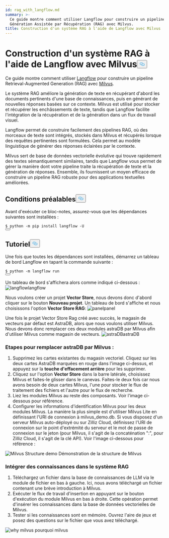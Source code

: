 ```yaml
---
id: rag_with_langflow.md
summary: >-
  Ce guide montre comment utiliser Langflow pour construire un pipeline de
  Génération Assistée par Récupération (RAG) avec Milvus.
title: Construction d'un système RAG à l'aide de Langflow avec Milvus
---
```

<h1 id="Building-a-RAG-System-Using-Langflow-with-Milvus" class="common-anchor-header">Construction d'un système RAG à l'aide de Langflow avec Milvus<button data-href="#Building-a-RAG-System-Using-Langflow-with-Milvus" class="anchor-icon" translate="no">
      <svg translate="no"
        aria-hidden="true"
        focusable="false"
        height="20"
        version="1.1"
        viewBox="0 0 16 16"
        width="16"
      >
        <path
          fill="#0092E4"
          fill-rule="evenodd"
          d="M4 9h1v1H4c-1.5 0-3-1.69-3-3.5S2.55 3 4 3h4c1.45 0 3 1.69 3 3.5 0 1.41-.91 2.72-2 3.25V8.59c.58-.45 1-1.27 1-2.09C10 5.22 8.98 4 8 4H4c-.98 0-2 1.22-2 2.5S3 9 4 9zm9-3h-1v1h1c1 0 2 1.22 2 2.5S13.98 12 13 12H9c-.98 0-2-1.22-2-2.5 0-.83.42-1.64 1-2.09V6.25c-1.09.53-2 1.84-2 3.25C6 11.31 7.55 13 9 13h4c1.45 0 3-1.69 3-3.5S14.5 6 13 6z"
        ></path>
      </svg>
    </button></h1><p>Ce guide montre comment utiliser <a href="https://www.langflow.org/">Langflow</a> pour construire un pipeline Retrieval-Augmented Generation (RAG) avec <a href="https://milvus.io/">Milvus</a>.</p>
<p>Le système RAG améliore la génération de texte en récupérant d'abord les documents pertinents d'une base de connaissances, puis en générant de nouvelles réponses basées sur ce contexte. Milvus est utilisé pour stocker et récupérer les enchâssements de texte, tandis que Langflow facilite l'intégration de la récupération et de la génération dans un flux de travail visuel.</p>
<p>Langflow permet de construire facilement des pipelines RAG, où des morceaux de texte sont intégrés, stockés dans Milvus et récupérés lorsque des requêtes pertinentes sont formulées. Cela permet au modèle linguistique de générer des réponses éclairées par le contexte.</p>
<p>Milvus sert de base de données vectorielle évolutive qui trouve rapidement des textes sémantiquement similaires, tandis que Langflow vous permet de gérer la manière dont votre pipeline traite la récupération de texte et la génération de réponses. Ensemble, ils fournissent un moyen efficace de construire un pipeline RAG robuste pour des applications textuelles améliorées.</p>
<h2 id="Prerequisites" class="common-anchor-header">Conditions préalables<button data-href="#Prerequisites" class="anchor-icon" translate="no">
      <svg translate="no"
        aria-hidden="true"
        focusable="false"
        height="20"
        version="1.1"
        viewBox="0 0 16 16"
        width="16"
      >
        <path
          fill="#0092E4"
          fill-rule="evenodd"
          d="M4 9h1v1H4c-1.5 0-3-1.69-3-3.5S2.55 3 4 3h4c1.45 0 3 1.69 3 3.5 0 1.41-.91 2.72-2 3.25V8.59c.58-.45 1-1.27 1-2.09C10 5.22 8.98 4 8 4H4c-.98 0-2 1.22-2 2.5S3 9 4 9zm9-3h-1v1h1c1 0 2 1.22 2 2.5S13.98 12 13 12H9c-.98 0-2-1.22-2-2.5 0-.83.42-1.64 1-2.09V6.25c-1.09.53-2 1.84-2 3.25C6 11.31 7.55 13 9 13h4c1.45 0 3-1.69 3-3.5S14.5 6 13 6z"
        ></path>
      </svg>
    </button></h2><p>Avant d'exécuter ce bloc-notes, assurez-vous que les dépendances suivantes sont installées :</p>
<pre><code translate="no" class="language-shell">$ python -m pip install langflow -U
<button class="copy-code-btn"></button></code></pre>
<h2 id="Tutorial" class="common-anchor-header">Tutoriel<button data-href="#Tutorial" class="anchor-icon" translate="no">
      <svg translate="no"
        aria-hidden="true"
        focusable="false"
        height="20"
        version="1.1"
        viewBox="0 0 16 16"
        width="16"
      >
        <path
          fill="#0092E4"
          fill-rule="evenodd"
          d="M4 9h1v1H4c-1.5 0-3-1.69-3-3.5S2.55 3 4 3h4c1.45 0 3 1.69 3 3.5 0 1.41-.91 2.72-2 3.25V8.59c.58-.45 1-1.27 1-2.09C10 5.22 8.98 4 8 4H4c-.98 0-2 1.22-2 2.5S3 9 4 9zm9-3h-1v1h1c1 0 2 1.22 2 2.5S13.98 12 13 12H9c-.98 0-2-1.22-2-2.5 0-.83.42-1.64 1-2.09V6.25c-1.09.53-2 1.84-2 3.25C6 11.31 7.55 13 9 13h4c1.45 0 3-1.69 3-3.5S14.5 6 13 6z"
        ></path>
      </svg>
    </button></h2><p>Une fois que toutes les dépendances sont installées, démarrez un tableau de bord Langflow en tapant la commande suivante :</p>
<pre><code translate="no" class="language-shell">$ python -m langflow run
<button class="copy-code-btn"></button></code></pre>
<p>Un tableau de bord s'affichera alors comme indiqué ci-dessous : <span class="img-wrapper"> <img translate="no" src="/docs/v2.5.x/assets/langflow_dashboard_start.png" alt="langflow" class="doc-image" id="langflow" /><span>langflow</span> </span></p>
<p>Nous voulons créer un projet <strong>Vector Store</strong>, nous devons donc d'abord cliquer sur le bouton <strong>Nouveau projet</strong>. Un tableau de bord s'affiche et nous choisissons l'option <strong>Vector Store RAG</strong>: <span class="img-wrapper"> <img translate="no" src="/docs/v2.5.x/assets/langflow_dashboard_new_project.png" alt="panel" class="doc-image" id="panel" /><span>panel</span> </span></p>
<p>Une fois le projet Vector Store Rag créé avec succès, le magasin de vecteurs par défaut est AstraDB, alors que nous voulons utiliser Milvus. Nous devons donc remplacer ces deux modules astraDB par Milvus afin d'utiliser Milvus comme magasin de vecteurs. <span class="img-wrapper"> <img translate="no" src="/docs/v2.5.x/assets/langflow_default_structure.png" alt="astraDB" class="doc-image" id="astradb" /><span>astraDB</span> </span></p>
<h3 id="Steps-to-replace-astraDB-with-Milvus" class="common-anchor-header">Etapes pour remplacer astraDB par Milvus :</h3><ol>
<li>Supprimez les cartes existantes du magasin vectoriel. Cliquez sur les deux cartes AstraDB marquées en rouge dans l'image ci-dessus, et appuyez sur la <strong>touche d'effacement arrière</strong> pour les supprimer.</li>
<li>Cliquez sur l'option <strong>Vector Store</strong> dans la barre latérale, choisissez Milvus et faites-le glisser dans le canevas. Faites-le deux fois car nous avons besoin de deux cartes Milvus, l'une pour stocker le flux de traitement des fichiers et l'autre pour le flux de recherche.</li>
<li>Liez les modules Milvus au reste des composants. Voir l'image ci-dessous pour référence.</li>
<li>Configurer les informations d'identification Milvus pour les deux modules Milvus. La manière la plus simple est d'utiliser Milvus Lite en définissant l'URI de connexion à milvus_demo.db. Si vous disposez d'un serveur Milvus auto-déployé ou sur Zilliz Cloud, définissez l'URI de connexion sur le point d'extrémité du serveur et le mot de passe de connexion sur le jeton (pour Milvus, il s'agit de la concaténation &quot;<username>:<password>&quot;, pour Zilliz Cloud, il s'agit de la clé API). Voir l'image ci-dessous pour référence :</li>
</ol>
<p>
  
   <span class="img-wrapper"> <img translate="no" src="/docs/v2.5.x/assets/langflow_milvus_structure.png" alt="Milvus Structure demo" class="doc-image" id="milvus-structure-demo" />
   </span> <span class="img-wrapper"> <span>Démonstration de la structure de Milvus</span> </span></p>
<h3 id="Embed-knowledge-into-the-RAG-system" class="common-anchor-header">Intégrer des connaissances dans le système RAG</h3><ol>
<li>Téléchargez un fichier dans la base de connaissances de LLM via le module de fichier en bas à gauche. Ici, nous avons téléchargé un fichier contenant une brève introduction à Milvus.</li>
<li>Exécuter le flux de travail d'insertion en appuyant sur le bouton d'exécution du module Milvus en bas à droite. Cette opération permet d'insérer les connaissances dans la base de données vectorielles de Milvus.</li>
<li>Tester si les connaissances sont en mémoire. Ouvrez l'aire de jeux et posez des questions sur le fichier que vous avez téléchargé.</li>
</ol>
<p>
  
   <span class="img-wrapper"> <img translate="no" src="/docs/v2.5.x/assets/langflow_why_milvus.png" alt="why milvus" class="doc-image" id="why-milvus" />
   </span> <span class="img-wrapper"> <span>pourquoi milvus</span> </span></p>
